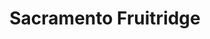 ---
title: Sacramento Fruitridge
url: /sacramento-fruitridge/
latitude: 38.526
longitude: -121.446
---